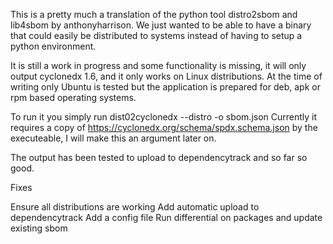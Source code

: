 This is a pretty much a translation of the python tool distro2sbom and lib4sbom by anthonyharrison. We just wanted to be able to have a binary that could easily be distributed to systems instead of having to setup a python environment.

It is still a work in progress and some functionality is missing, it will only output cyclonedx 1.6, and it only works on Linux distributions. At the time of writing only Ubuntu is tested but the application is prepared for deb, apk or rpm based operating systems.

To run it you simply run dist02cyclonedx --distro <distro> -o sbom.json
Currently it requires a copy of https://cyclonedx.org/schema/spdx.schema.json by the executeable, I will make this an argument later on.

The output has been tested to upload to dependencytrack and so far so good.

Fixes

Ensure all distributions are working
Add automatic upload to dependencytrack
Add a config file
Run differential on packages and update existing sbom
